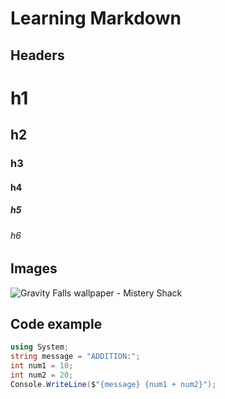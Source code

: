 # Learning Markdown
## Headers
# h1
## h2
### h3
#### h4
##### h5
###### h6
## Images
![Gravity Falls wallpaper - Mistery Shack](https://external-preview.redd.it/O6Eyr1xPPaIAD8Kvx-USkL33b7B4n45Wp64dZet0ZPE.jpg?auto=webp&s=32420351338dafee771dad8d06a4e9451ee1f120)
## Code example
``` csharp
using System;
string message = "ADDITION:";
int num1 = 10;
int num2 = 20;
Console.WriteLine($"{message} {num1 + num2}");
```
